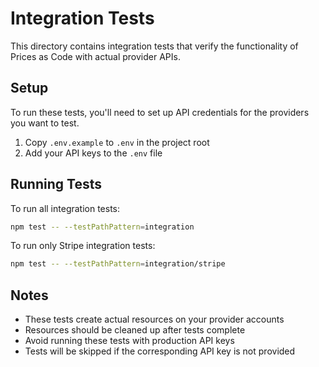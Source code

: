 # Integration Tests

This directory contains integration tests that verify the functionality of Prices as Code with actual provider APIs.

## Setup

To run these tests, you'll need to set up API credentials for the providers you want to test.

1. Copy `.env.example` to `.env` in the project root
2. Add your API keys to the `.env` file

## Running Tests

To run all integration tests:

```bash
npm test -- --testPathPattern=integration
```

To run only Stripe integration tests:

```bash
npm test -- --testPathPattern=integration/stripe
```

## Notes

- These tests create actual resources on your provider accounts
- Resources should be cleaned up after tests complete
- Avoid running these tests with production API keys
- Tests will be skipped if the corresponding API key is not provided
